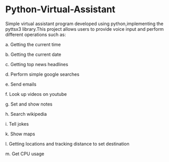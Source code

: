 # Python-Virtual-Assistant

Simple virtual assistant program developed using python,implementing the pyttsx3 library.This project allows users to provide voice input and perform different operations such as:

a. Getting the current time

b. Getting the current date

c. Getting top news headlines

d. Perform simple google searches

e. Send emails

f. Look up videos on youtube

g. Set and show notes

h. Search wikipedia

i. Tell jokes

k. Show maps

l. Getting locations and tracking distance to set destination

m. Get CPU usage
